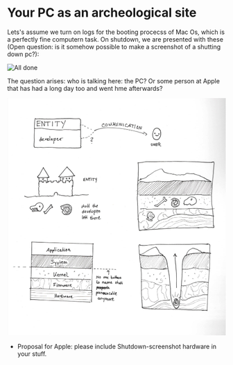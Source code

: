 # Your PC as an archeological site

Lets's assume we turn on logs for the booting procecss of Mac Os, which is a perfectly fine computern task. On shutdown, we are presented with these (Open question: is it somehow possible to make a screenshot of a shutting down pc?):

 ![All done](alldone.jpg)

 The question arises: who is talking here: the PC? Or some person at Apple that has had a long day too and went hme afterwards?

 ![Software Archeoogy](archeology.png)

- Proposal for Apple: please include Shutdown-screenshot hardware in your stuff.